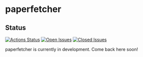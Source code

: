 # paperfetcher

## Status

[![Actions Status](https://img.shields.io/github/workflow/status/paperfetcher/paperfetcher/build_test)](https://github.com/paperfetcher/paperfetcher/actions)
[![Open Issues](https://img.shields.io/github/issues-raw/paperfetcher/paperfetcher)](https://github.com/paperfetcher/paperfetcher/issues)
[![Closed Issues](https://img.shields.io/github/issues-closed-raw/paperfetcher/paperfetcher)](https://github.com/paperfetcher/paperfetcher/issues)

paperfetcher is currently in development. Come back here soon!
